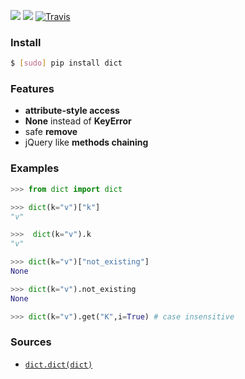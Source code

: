 [![](https://img.shields.io/pypi/pyversions/dict.svg?longCache=True)](https://pypi.org/pypi/dict/)
[![](https://img.shields.io/pypi/v/dict.svg?maxAge=3600)](https://pypi.org/pypi/dict/)
[![Travis](https://api.travis-ci.org/looking-for-a-job/dict.py.svg?branch=master)](https://travis-ci.org/looking-for-a-job/dict.py/)

### Install
```bash
$ [sudo] pip install dict
```

### Features
*	**attribute-style access**
* 	**None** instead of **KeyError**
* 	safe **remove**
* 	jQuery like **methods chaining**

### Examples
```python
>>> from dict import dict

>>> dict(k="v")["k"]
"v"

>>>  dict(k="v").k
"v"

>>> dict(k="v")["not_existing"]
None

>>> dict(k="v").not_existing
None

>>> dict(k="v").get("K",i=True) # case insensitive
```

### Sources
+   [`dict.dict(dict)`](https://github.com/looking-for-a-job/dict.py/blob/master/dict/__init__.py)